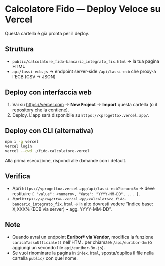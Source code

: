 # Calcolatore Fido — Deploy Veloce su Vercel

Questa cartella è già pronta per il deploy.

## Struttura
- `public/calcolatore_fido-bancario_integrato_fix.html` → la tua pagina HTML
- `api/tassi-ecb.js` → endpoint server-side `/api/tassi-ecb` che proxy-a l'ECB (CSV → JSON)

## Deploy con interfaccia web
1. Vai su https://vercel.com → **New Project** → **Import** questa cartella (o il repository che la contiene).
2. Deploy. L'app sarà disponibile su `https://<progetto>.vercel.app/`.

## Deploy con CLI (alternativa)
```bash
npm i -g vercel
vercel login
vercel --cwd ./fido-calcolatore-vercel
```
Alla prima esecuzione, rispondi alle domande con i default.

## Verifica
- Apri `https://<progetto>.vercel.app/api/tassi-ecb?tenor=3m` → deve restituire `{ "value": <numero>, "date": "YYYY-MM-DD", ... }`.
- Apri `https://<progetto>.vercel.app/calcolatore_fido-bancario_integrato_fix.html` → in alto dovresti vedere
  “Indice base: X,XXX% (ECB via server) • agg. YYYY-MM-DD”.

## Note
- Quando avrai un endpoint **Euribor® via Vendor**, modifica la funzione `caricaTassoUfficiale()`
  nell'HTML per chiamare `/api/euribor-3m` (o aggiungi un secondo file `api/euribor-3m.js`).
- Se vuoi rinominare la pagina in `index.html`, sposta/duplica il file nella cartella `public/` con quel nome.
